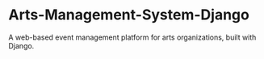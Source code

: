 # Arts-Management-System-Django
A web-based event management platform for arts organizations, built with Django.

